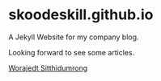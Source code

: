 # skoodeskill.github.io

A Jekyll Website for my company blog.

Looking forward to see some articles.

[Worajedt Sitthidumrong](sjedt@3ddaily.com)
